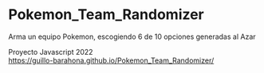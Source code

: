 # Pokemon_Team_Randomizer
Arma un equipo Pokemon, escogiendo 6 de 10 opciones generadas al Azar

Proyecto Javascript 2022  <br>
https://guillo-barahona.github.io/Pokemon_Team_Randomizer/
